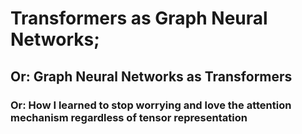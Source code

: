 # Transformers as Graph Neural Networks;
## Or: Graph Neural Networks as Transformers
### Or: How I learned to stop worrying and love the attention mechanism regardless of tensor representation

